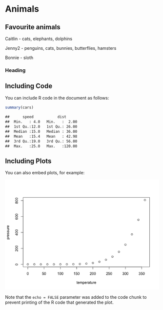 Animals
================

## Favourite animals

Caitlin - cats, elephants, dolphins

Jenny2 - penguins, cats, bunnies, butterflies, hamsters

Bonnie - sloth

### Heading

## Including Code

You can include R code in the document as follows:

``` r
summary(cars)
```

    ##      speed           dist       
    ##  Min.   : 4.0   Min.   :  2.00  
    ##  1st Qu.:12.0   1st Qu.: 26.00  
    ##  Median :15.0   Median : 36.00  
    ##  Mean   :15.4   Mean   : 42.98  
    ##  3rd Qu.:19.0   3rd Qu.: 56.00  
    ##  Max.   :25.0   Max.   :120.00

## Including Plots

You can also embed plots, for example:

![](animals_files/figure-gfm/pressure-1.png)<!-- -->

Note that the `echo = FALSE` parameter was added to the code chunk to
prevent printing of the R code that generated the plot.

